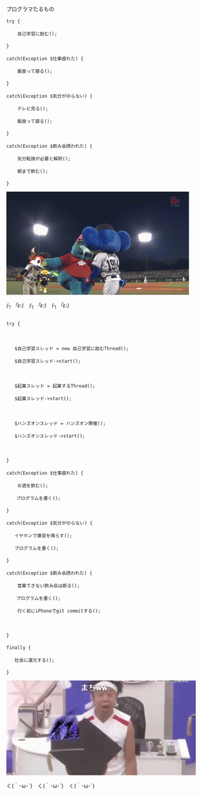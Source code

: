プログラマたるもの


```
try {

    自己学習に励む();

}

catch(Exception $仕事疲れた) {

    飯食って寝る();

}

catch(Exception $気分がのらない) {

    テレビ見る();

    飯食って寝る();

}

catch(Exception $飲み会誘われた) {

    気分転換が必要と解釈();

    朝まで飲む();

}

 ```

![](../gif/doara.gif)

_(┐「ε:)_　_(┐「ε:)_　_(┐「ε:)_



 ```

try {



    $自己学習スレッド = new 自己学習に励むThread();

    $自己学習スレッド->start();



    $起業スレッド = 起業するThread();

    $起業スレッド->start();



    $ハンズオンスレッド = ハンズオン開催();

    $ハンズオンスレッド->start();



}

 catch(Exception $仕事疲れた) {

     お酒を飲む();

　  プログラムを書く();

 }

 catch(Exception $気分がのらない) {

    イヤホンで爆音を鳴らす();

    プログラムを書く();

 }

 catch(Exception $飲み会誘われた) {

     営業できない飲み会は断る();

　  プログラムを書く();

     行く前にiPhoneでgit commitする();



}

finally {

    社会に還元する();

}

 ```

 ![](../gif/ikezaki.gif)

く(｀･ω･´)　く(｀･ω･´)　く(｀･ω･´)

